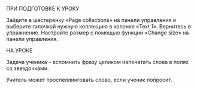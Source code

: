 ПРИ ПОДГОТОВКЕ К УРОКУ

Зайдите в шестеренку «Page collections» на панели управления и выберите галочкой нужную коллекцию в колонке «Text 1». Вернитесь в упражнение. Настройте размер с помощью функции «Change size» на панели управления.

НА УРОКЕ

Задача ученика – вспомнить фразу целиком напечатать слова в полях со звездочками. 

Учитель может проспеллинговать слово, если ученик попросит.
